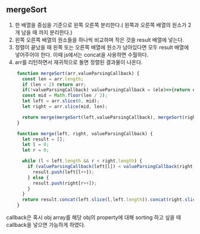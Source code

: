 ## mergeSort
1. 한 배열을 중심을 기준으로 왼쪽 오른쪽 분리한다.( 왼쪽과 오른쪽 배열의 원소가 2개 남을 때 까지 분리한다.)
2. 왼쪽 오른쪽 배열의 원소들을 하나씩 비교하며 작은 것을 result 배열에 넣는다.
3. 정렬이 끝났을 때 왼쪽 또는 오른쪽 배열에 원소가 남아있다면 모두 result 배열에 넣어주어야 한다. 이때 js에서는 concat을 사용하면 수월하다.
4. arr를 리턴하면서 재귀적으로 돌면 정렬된 결과물이 나온다.

```javascript
	function mergeSort(arr,valueParsingCallback) {
	  const len = arr.length;
	  if (len < 2) return arr;
	  if(!valueParsingCallback) valueParsingCallback = (ele)=>{return ele;};
	  const mid = Math.floor(len / 2);
	  let left = arr.slice(0, mid);
	  let right = arr.slice(mid, len);

	  return merge(mergeSort(left,valueParsingCallback), mergeSort(right,valueParsingCallback),valueParsingCallback);
	}

	function merge(left, right, valueParsingCallback) {
	  let result = [];
	  let l = 0;
	  let r = 0;

	  while (l < left.length && r < right.length) {
	    if (valueParsingCallback(left[l]) < valueParsingCallback(right[r])) {
	      result.push(left[l++]);
	    } else {
	      result.push(right[r++]);
	    }
	  }
	  return result.concat(left.slice(l,left.length)).concat(right.slice(r,right.length));
	}
```
callback은 혹시 obj array를 해당 obj의 property에 대해 sorting 하고 싶을 때 callback을 넣으면 가능하게 하였다.
